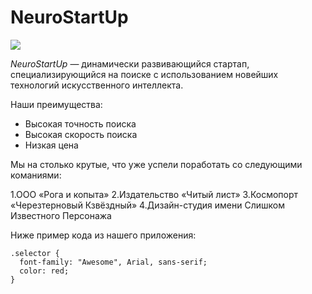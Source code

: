 # NeuroStartUp

![](https://netology-code.github.io/git-homeworks/introduction/assets/logo.png)

*NeuroStartUp* — динамически развивающийся стартап, специализирующийся на поиске с использованием 
 новейших технологий искусственного интеллекта.

Наши преимущества:
* Высокая точность поиска
* Высокая скорость поиска
* Низкая цена

Мы на столько крутые, что уже успели поработать со следующими команиями:

1.ООО «Рога и копыта»
2.Издательство «Читый лист»
3.Космопорт «Черезтерновый Кзвёздный»
4.Дизайн-студия имени Слишком Известного Персонажа

Ниже пример кода из нашего приложения:

```
.selector {
  font-family: "Awesome", Arial, sans-serif;
  color: red;
}
```
